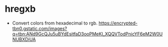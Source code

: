 # hregxb
* Convert colors from hexadecimal to rgb.
https://encrypted-tbn0.gstatic.com/images?q=tbn:ANd9GcQJu5uBYdEsitfaD3ooPMeKl_XQQVTodPnicYF6eM2W0UNUBXDiUA
